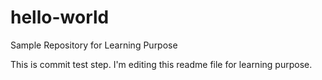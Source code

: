 # hello-world
Sample Repository for Learning Purpose

This is commit test step. I'm editing this readme file for learning purpose. 
